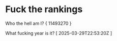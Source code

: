 # Fuck the rankings

Who the hell am I?
{ 11493270 }

What fucking year is it?
[ 2025-03-29T22:53:20Z ]
